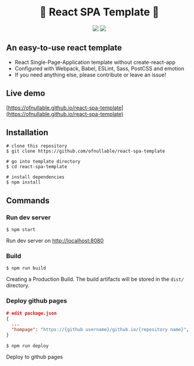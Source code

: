 <h1 align="center">🎉 React SPA Template 🎉</h1>

<p align="center">  
  <img src="https://img.shields.io/github/license/ofnullable/react-spa-template" />
  <a href="https://github.com/ofnullable/react-spa-template/issues">
    <img src="https://img.shields.io/github/issues/ofnullable/react-spa-template" />
  </a>
</p>

## An easy-to-use react template

- React Single-Page-Application template without create-react-app
- Configured with Webpack, Babel, ESLint, Sass, PostCSS and emotion
- If you need anything else, please contribute or leave an issue!

## Live demo

[https://ofnullable.github.io/react-spa-template](https://ofnullable.github.io/react-spa-template)

## Installation

```shell
# clone this repository
$ git clone https://github.com/ofnullable/react-spa-template

# go into template directory
$ cd react-spa-template

# install dependencies
$ npm install
```

## Commands

### Run dev server

```shell
$ npm start
```

Run dev server on [http://localhost:8080](http://localhost:8080)

### Build

```shell
$ npm run build
```

Creating a Production Build. The build artifacts will be stored in the `dist/` directory.

### Deploy github pages

```json
# edit package.json
{
  ...
  "hompage": "https://{github username}/github.io/{repository name}",
}
```

```shell
$ npm run deploy
```

Deploy to github pages
